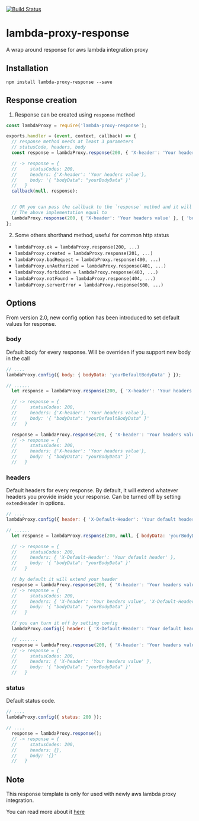 [![Build Status](https://travis-ci.org/themyth92/lambda-proxy-response.svg?branch=master)](https://travis-ci.org/themyth92/lambda-proxy-response)

# lambda-proxy-response
A wrap around response for aws lambda integration proxy

## Installation
`npm install lambda-proxy-response --save`

## Response creation
1. Response can be created using `response` method
  ```javascript
  const lambdaProxy = require('lambda-proxy-response');

  exports.handler = (event, context, callback) => {
    // response method needs at least 3 parameters
    // statusCode, headers, body
    const response = lambdaProxy.response(200, { 'X-header': 'Your headers value' }, { 'bodyData': 'yourBodyData' });

    // -> response = {
    //     statusCodes: 200,
    //     headers: {'X-header': 'Your headers value'},
    //     body: '{ "bodyData": "yourBodyData" }' 
    //   }
    callback(null, response);


    // OR you can pass the callback to the `response` method and it will be called automatically
    // The above implementation equal to
    lambdaProxy.response(200, { 'X-header': 'Your headers value' }, { 'bodyData': 'yourBodyData' }, callback);
  };
  ```

2. Some others shorthand method, useful for common http status
  - `lambdaProxy.ok = lambdaProxy.response(200, ...)`
  - `lambdaProxy.created = lambdaProxy.response(201, ...)`
  - `lambdaProxy.badRequest = lambdaProxy.response(400, ...)`
  - `lambdaProxy.unAuthorized = lambdaProxy.response(401, ...)`
  - `lambdaProxy.forbidden = lambdaProxy.response(403, ...)`
  - `lambdaProxy.notFound = lambdaProxy.response(404, ...)`
  - `lambdaProxy.serverError = lambdaProxy.response(500, ...)`

## Options
From version 2.0, new config option has been introduced to set default values for response.

### body
Default body for every response. Will be overriden if you support new body in the call
```javascript
// ....
lambdaProxy.config({ body: { bodyData: 'yourDefaultBodyData' } });

// ......
  let response = lambdaProxy.response(200, { 'X-header': 'Your headers value' });

  // -> response = {
  //     statusCodes: 200,
  //     headers: {'X-header': 'Your headers value'},
  //     body: '{ "bodyData": "yourDefaultBodyData" }' 
  //   }

  response = lambdaProxy.response(200, { 'X-header': 'Your headers value' }, { 'bodyData': 'yourBodyData' });
  // -> response = {
  //     statusCodes: 200,
  //     headers: {'X-header': 'Your headers value'},
  //     body: '{ "bodyData": "yourBodyData" }' 
  //   }
```

### headers
Default headers for every response. By default, it will extend whatever headers you provide inside
your response. Can be turned off by setting `extendHeader` in options.
```javascript
// ....
lambdaProxy.config({ header: { 'X-Default-Header': 'Your default header' } });

// ......
  let response = lambdaProxy.response(200, null, { bodyData: 'yourBodyData' });

  // -> response = {
  //     statusCodes: 200,
  //     headers: { 'X-Default-Header': 'Your default header' },
  //     body: '{ "bodyData": "yourBodyData" }' 
  //   }

  // by default it will extend your header
  response = lambdaProxy.response(200, { 'X-header': 'Your headers value' }, { 'bodyData': 'yourBodyData' });
  // -> response = {
  //     statusCodes: 200,
  //     headers: { 'X-header': 'Your headers value', 'X-Default-Header': 'Your default header' },
  //     body: '{ "bodyData": "yourBodyData" }' 
  //   }

  // you can turn it off by setting config
  lambdaProxy.config({ header: { 'X-Default-Header': 'Your default header' }, extendHeader: false });

  // .......
  response = lambdaProxy.response(200, { 'X-header': 'Your headers value' }, { 'bodyData': 'yourBodyData' });
  // -> response = {
  //     statusCodes: 200,
  //     headers: { 'X-header': 'Your headers value' },
  //     body: '{ "bodyData": "yourBodyData" }' 
  //   }
```
### status
Default status code.
```javascript
// ....
lambdaProxy.config({ status: 200 });

// ....
  response = lambdaProxy.response();
  // -> response = {
  //     statusCodes: 200,
  //     headers: {},
  //     body: '{}' 
  //   }
```

## Note
This response template is only for used with newly aws lambda proxy integration.

You can read more about it [here](http://docs.aws.amazon.com/apigateway/latest/developerguide/api-gateway-create-api-as-simple-proxy-for-lambda.html)
